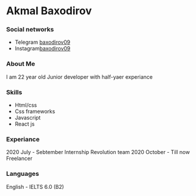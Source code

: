# Akmal Baxodirov

### Social networks
* Telegram [baxodirov09](https://t.me/baxodirov09)
* Instagram[baxodirov09](https://www.instagram.com/baxodirov09/)

### About Me
I am 22 year old Junior developer with half-yaer experiance

### Skills
* Html/css
* Css frameworks
* Javascript
* React js

### Experiance
2020 July - Sebtember Internship Revolution team
2020 October - Till now Freelancer

### Languages
English - IELTS 6.0 (B2)
